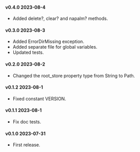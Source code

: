 #### v0.4.0 2023-08-4

- Added delete?, clear? and napalm? methods.

#### v0.3.0 2023-08-3

- Added ErrorDirMissing exception.
- Added separate file for global variables.
- Updated tests.

#### v0.2.0 2023-08-2

- Changed the root_store property type from String to Path.

#### v0.1.2 2023-08-1

- Fixed constant VERSION.

#### v0.1.1 2023-08-1

- Fix doc tests.

#### v0.1.0 2023-07-31

- First release.
